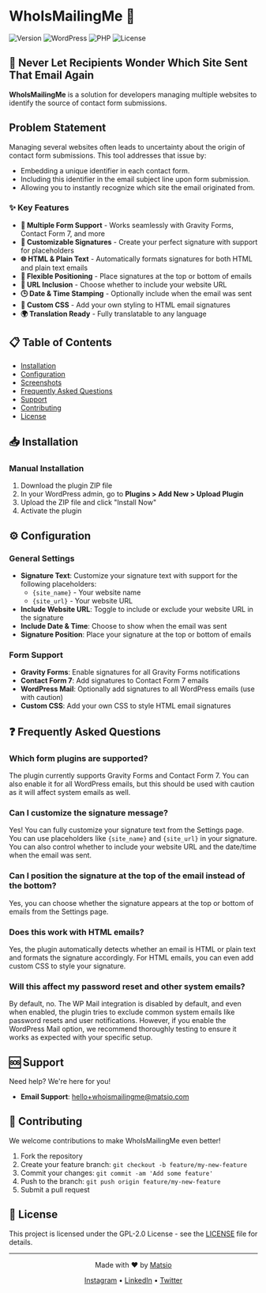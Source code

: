 # WhoIsMailingMe 📧

![Version](https://img.shields.io/badge/Version-1.0.0-brightgreen)
![WordPress](https://img.shields.io/badge/WordPress-6.0+-blue)
![PHP](https://img.shields.io/badge/PHP-7.4+-purple)
![License](https://img.shields.io/badge/License-GPL--2.0-orange)

## 🚀 Never Let Recipients Wonder Which Site Sent That Email Again

**WhoIsMailingMe** is a solution for developers managing multiple websites to identify the source of contact form submissions.

## Problem Statement

Managing several websites often leads to uncertainty about the origin of contact form submissions. This tool addresses that issue by:

- Embedding a unique identifier in each contact form.
- Including this identifier in the email subject line upon form submission.
- Allowing you to instantly recognize which site the email originated from.

### ✨ Key Features

- **🎯 Multiple Form Support** - Works seamlessly with Gravity Forms, Contact Form 7, and more
- **📝 Customizable Signatures** - Create your perfect signature with support for placeholders
- **🌐 HTML & Plain Text** - Automatically formats signatures for both HTML and plain text emails
- **📍 Flexible Positioning** - Place signatures at the top or bottom of emails
- **🔗 URL Inclusion** - Choose whether to include your website URL
- **🕒 Date & Time Stamping** - Optionally include when the email was sent
- **🎨 Custom CSS** - Add your own styling to HTML email signatures
- **🌍 Translation Ready** - Fully translatable to any language

## 📋 Table of Contents

- [Installation](#-installation)
- [Configuration](#-configuration)
- [Screenshots](#-screenshots)
- [Frequently Asked Questions](#-frequently-asked-questions)
- [Support](#-support)
- [Contributing](#-contributing)
- [License](#-license)

## 📥 Installation

### Manual Installation

1. Download the plugin ZIP file
2. In your WordPress admin, go to **Plugins > Add New > Upload Plugin**
3. Upload the ZIP file and click "Install Now"
4. Activate the plugin

## ⚙️ Configuration

### General Settings

- **Signature Text**: Customize your signature text with support for the following placeholders:
  - `{site_name}` - Your website name
  - `{site_url}` - Your website URL
- **Include Website URL**: Toggle to include or exclude your website URL in the signature
- **Include Date & Time**: Choose to show when the email was sent
- **Signature Position**: Place your signature at the top or bottom of emails

### Form Support

- **Gravity Forms**: Enable signatures for all Gravity Forms notifications
- **Contact Form 7**: Add signatures to Contact Form 7 emails
- **WordPress Mail**: Optionally add signatures to all WordPress emails (use with caution)
- **Custom CSS**: Add your own CSS to style HTML email signatures

## ❓ Frequently Asked Questions

### Which form plugins are supported?

The plugin currently supports Gravity Forms and Contact Form 7. You can also enable it for all WordPress emails, but this should be used with caution as it will affect system emails as well.

### Can I customize the signature message?

Yes! You can fully customize your signature text from the Settings page. You can use placeholders like `{site_name}` and `{site_url}` in your signature. You can also control whether to include your website URL and the date/time when the email was sent.

### Can I position the signature at the top of the email instead of the bottom?

Yes, you can choose whether the signature appears at the top or bottom of emails from the Settings page.

### Does this work with HTML emails?

Yes, the plugin automatically detects whether an email is HTML or plain text and formats the signature accordingly. For HTML emails, you can even add custom CSS to style your signature.

### Will this affect my password reset and other system emails?

By default, no. The WP Mail integration is disabled by default, and even when enabled, the plugin tries to exclude common system emails like password resets and user notifications. However, if you enable the WordPress Mail option, we recommend thoroughly testing to ensure it works as expected with your specific setup.

## 🆘 Support

Need help? We're here for you!

- **Email Support**: [hello+whoismailingme@matsio.com](mailto:hello+whoismailingme@matsio.com)

## 🤝 Contributing

We welcome contributions to make WhoIsMailingMe even better!

1. Fork the repository
2. Create your feature branch: `git checkout -b feature/my-new-feature`
3. Commit your changes: `git commit -am 'Add some feature'`
4. Push to the branch: `git push origin feature/my-new-feature`
5. Submit a pull request

## 📄 License

This project is licensed under the GPL-2.0 License - see the [LICENSE](LICENSE) file for details.

---

<p align="center">
  Made with ❤️ by <a href="https://matsio.com">Matsio</a>
</p>

<p align="center">
  <a href="https://www.instagram.com/matsiodigital/">Instagram</a> •
  <a href="https://in.linkedin.com/company/matsiodigital">LinkedIn</a> •
  <a href="https://x.com/matsiodigital">Twitter</a>
</p>
